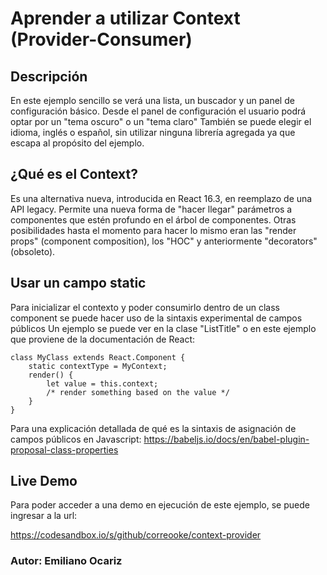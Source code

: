 # Aprender a utilizar Context (Provider-Consumer)

## Descripción

En este ejemplo sencillo se verá una lista, un buscador y un panel de configuración básico. 
Desde el panel de configuración el usuario podrá optar por un "tema oscuro" o un "tema claro"
También se puede elegir el idioma, inglés o español, sin utilizar ninguna librería agregada ya que escapa al propósito del ejemplo.

## ¿Qué es el Context? 

Es una alternativa nueva, introducida en React 16.3, en reemplazo de una API legacy. 
Permite una nueva forma de "hacer llegar" parámetros a componentes que estén profundo en el árbol de componentes. Otras posibilidades hasta el momento para hacer lo mismo eran las "render props" (component composition), los "HOC" y anteriormente "decorators" (obsoleto).

## Usar un campo static 

Para inicializar el contexto y poder consumirlo dentro de un class component se puede hacer uso de la sintaxis experimental de campos públicos
Un ejemplo se puede ver en la clase "ListTitle" o en este ejemplo que proviene de la documentación de React: 

    class MyClass extends React.Component {
        static contextType = MyContext;
        render() {
            let value = this.context;
            /* render something based on the value */
        }
    }    

Para una explicación detallada de qué es la sintaxis de asignación de campos públicos en Javascript: https://babeljs.io/docs/en/babel-plugin-proposal-class-properties

## Live Demo

Para poder acceder a una demo en ejecución de este ejemplo, se puede ingresar a la url:

https://codesandbox.io/s/github/correooke/context-provider

### Autor: Emiliano Ocariz



